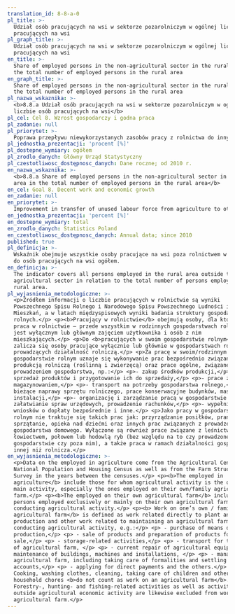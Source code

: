 ```yaml
---
translation_id: 8-8-a-0
pl_title: >-
  Udział osób pracujących na wsi w sektorze pozarolniczym w ogólnej liczbie osób
  pracujących na wsi
pl_graph_title: >-
  Udział osób pracujących na wsi w sektorze pozarolniczym w ogólnej liczbie osób
  pracujących na wsi
en_title: >-
  Share of employed persons in the non-agricultural sector in the rural area in
  the total number of employed persons in the rural area
en_graph_title: >-
  Share of employed persons in the non-agricultural sector in the rural area in
  the total number of employed persons in the rural area
pl_nazwa_wskaznika: >-
  <b>8.8.a Udział osób pracujących na wsi w sektorze pozarolniczym w ogólnej
  liczbie osób pracujących na wsi</b>
pl_cel: Cel 8. Wzrost gospodarczy i godna praca
pl_zadanie: null
pl_priorytet: >-
  Poprawa przepływu niewykorzystanych zasobów pracy z rolnictwa do innych sektorów
pl_jednostka_prezentacji: 'procent [%]'
pl_dostepne_wymiary: ogółem
pl_zrodlo_danych: Główny Urząd Statystyczny
pl_czestotliwosc_dostępnosc_danych: Dane roczne; od 2010 r.
en_nazwa_wskaznika: >-
  <b>8.8.a Share of employed persons in the non-agricultural sector in the rural
  area in the total number of employed persons in the rural area</b>
en_cel: Goal 8. Decent work and economic growth
en_zadanie: null
en_priorytet: >-
  Improvement in transfer of unused labour force from agriculture to other sectors
en_jednostka_prezentacji: 'percent [%]'
en_dostepne_wymiary: total
en_zrodlo_danych: Statistics Poland
en_czestotliwosc_dostępnosc_danych: Annual data; since 2010
published: true
pl_definicja: >-
  Wskaźnik obejmuje wszystkie osoby pracujące na wsi poza rolnictwem w relacji
  do osób pracujących na wsi ogółem.
en_definicja: >-
  The indicator covers all persons employed in the rural area outside the
  agricultural sector in relation to the total number of persons employed in the
  rural area.
pl_wyjasnienia_metodologiczne: >-
  <p>Źródłem informacji o liczbie pracujących w rolnictwie są wyniki
  Powszechnego Spisu Rolnego i Narodowego Spisu Powszechnego Ludności i
  Mieszkań, a w latach międzyspisowych wyniki badania struktury gospodarstw
  rolnych.</p> <p><b>Pracujący w rolnictwie</b> obejmują osoby, dla których
  praca w rolnictwie – przede wszystkim w rodzinnych gospodarstwach rolnych –
  jest wyłącznym lub głównym zajęciem użytkownika i osób z nim
  mieszkających.</p> <p>Do <b>pracujących w swoim gospodarstwie rolnym</b>
  zalicza się osoby pracujące wyłącznie lub głównie w gospodarstwach rolnych
  prowadzących działalność rolniczą.</p> <p>Za pracę w swoim/rodzinnym
  gospodarstwie rolnym uznaje się wykonywanie prac bezpośrednio związanych z
  produkcją rolniczą (roślinną i zwierzęcą) oraz prace ogólne, związane z
  prowadzeniem gospodarstwa, np.:</p> <p>- zakup środków produkcji,</p> <p>-
  sprzedaż produktów i przygotowanie ich do sprzedaży,</p> <p>- prace związane z
  magazynowaniem,</p> <p>- transport na potrzeby gospodarstwa rolnego,</p> <p>-
  bieżące naprawy sprzętu rolniczego, prace konserwacyjne budynków, maszyn,
  instalacji,</p> <p>- organizację i zarządzanie pracą w gospodarstwie rolnym,
  załatwianie spraw urzędowych, prowadzenie rachunków,</p> <p>- wypełnianie
  wniosków o dopłaty bezpośrednie i inne.</p> <p>Jako pracy w gospodarstwie
  rolnym nie traktuje się takich prac jak: przyrządzanie posiłków, pranie,
  sprzątanie, opieka nad dziećmi oraz innych prac związanych z prowadzeniem
  gospodarstwa domowego. Wyłączone są również prace związane z leśnictwem,
  łowiectwem, połowem lub hodowlą ryb (bez względu na to czy prowadzone były w
  gospodarstwie czy poza nim), a także praca w ramach działalności gospodarczej
  innej niż rolnicza.</p>
en_wyjasnienia_metodologiczne: >-
  <p>Data on the employed in agriculture come from the Agricultural Census and 
  National Population and Housing Census as well as from the Farm Structure
  Survey in the years between the censuses.</p> <p><b>The employed in
  agriculture</b> include those for whom agricultural activity is the only or
  main activity, especially the ones employed on their own/family agricultural
  farm.</p> <p><b>The employed on their own agricultural farm</b> include
  persons employed exclusively or mainly on their own agricultural farms
  conducting agricultural activity.</p> <p><b> Work on one’s own / family
  agricultural farm</b> is defined as work related directly to plant and animal
  production and other work related to maintaining an agricultural farm
  conducting agricultural activity, e.g.:</p> <p> - purchase of means of
  production,</p> <p> - sale of products and preparation of products for
  sale,</p> <p> - storage-related activities,</p> <p> - transport for the needs
  of agricultural farm, </p> <p> - current repair of agricultural equipment,
  maintenance of buildings, machines and installations, </p> <p> - management of
  agricultural farm, including taking care of formalities and settling
  accounts,</p> <p> - applying for direct payments and the others.</p> <p>
  Cooking, washing clothes, cleaning, taking care of children and other
  household chores <b>do not count as work on an agricultural farm</b>.
  Forestry-, hunting- and fishing-related activities as well as activities
  outside agricultural economic activity are likewise excluded from work on the
  agricultural farm.</p>
---
```

